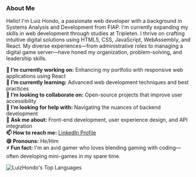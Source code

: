 ### About Me

Hello! I'm Luiz Hondo, a passionate web developer with a background in Systems Analysis and Development from FIAP. I'm currently expanding my skills in web development through studies at Tripleten. I thrive on crafting intuitive digital solutions using HTML5, CSS, JavaScript, WebAssembly, and React. My diverse experiences—from administrative roles to managing a digital game server—have honed my organization, problem-solving, and leadership skills.

**🔭 I’m currently working on:** Enhancing my portfolio with responsive web applications using React  
**🌱 I’m currently learning:** Advanced web development techniques and best practices  
**👯 I’m looking to collaborate on:** Open-source projects that improve user accessibility  
**🤔 I’m looking for help with:** Navigating the nuances of backend development  
**💬 Ask me about:** Front-end development, user experience design, and API integration  
**📫 How to reach me:** [LinkedIn Profile](https://www.linkedin.com/in/luiz-hondo-93bb6112a)  
**😄 Pronouns:** He/Him  
**⚡ Fun fact:** I'm an avid gamer who loves blending gaming with coding—often developing mini-games in my spare time.

![LuizHondo's Top Languages](https://github-readme-stats.vercel.app/api/top-langs/?username=LuizHondo&theme=dracula&show_icons=true&hide_border=true&layout=compact)
